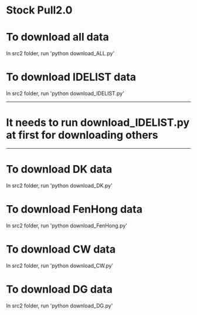 <!-- @format -->

# **Stock Pull2.0**

# To download all data
In src2 folder, run 'python download_ALL.py'

# To download IDELIST data
In src2 folder, run 'python download_IDELIST.py'

----------------------------------------------------------------------
# **It needs to run download_IDELIST.py at first for downloading others**
----------------------------------------------------------------------

# To download DK data
In src2 folder, run 'python download_DK.py'

# To download FenHong data
In src2 folder, run 'python download_FenHong.py'

# To download CW data
In src2 folder, run 'python download_CW.py'

# To download DG data
In src2 folder, run 'python download_DG.py'
